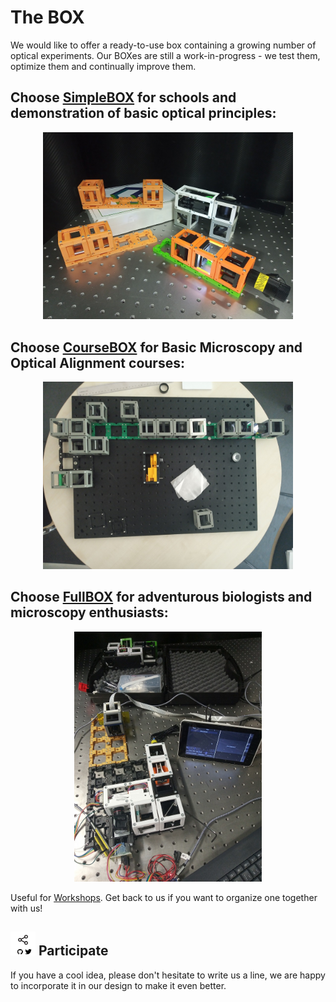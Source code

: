 # The BOX
We would like to offer a ready-to-use box containing a growing number of optical experiments. Our BOXes are still a work-in-progress - we test them, optimize them and continually improve them.

## Choose [SimpleBOX](./SimpleBOX) for schools and demonstration of basic optical principles:
<p align="center">
<img src="./IMAGES/SimpleBOX.jpg" width="400">
</p>

## Choose [CourseBOX](./CourseBOX) for Basic Microscopy and Optical Alignment courses:
<p align="center">
<img src="./IMAGES/CourseBOX.jpg" width="400">
</p>

## Choose [FullBOX](./FullBOX) for adventurous biologists and microscopy enthusiasts:
<p align="center">
<img src="./IMAGES/FullBOX.jpg" height="400">
</p>

Useful for [Workshops](../WORKSHOP). Get back to us if you want to organize one together with us!

## <img src="./IMAGES/S.png" width="40"> Participate
If you have a cool idea, please don't hesitate to write us a line, we are happy to incorporate it in our design to make it even better.
